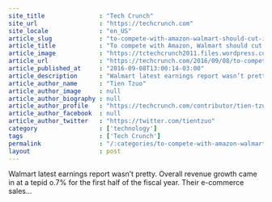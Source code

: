 ```yaml
---
site_title               : "Tech Crunch"
site_url                 : "https://techcrunch.com"
site_locale              : "en_US"
article_slug             : "to-compete-with-amazon-walmart-should-cut-itself-in-half"
article_title            : "To compete with Amazon, Walmart should cut itself in half"
article_image            : "https://tctechcrunch2011.files.wordpress.com/2016/06/walmart-store.jpg?w=764&h=400&crop=1"
article_url              : "https://techcrunch.com/2016/09/08/to-compete-against-amazon-walmart-should-cut-itself-in-half/"
article_published_at     : "2016-09-08T13:00:14-03:00"
article_description      : "Walmart latest earnings report wasn’t pretty. Overall revenue growth came in at a tepid o.7% for the first half of the fiscal year. Their e-commerce sales..."
article_author_name      : "Tien Tzuo"
article_author_image     : null
article_author_biography : null
article_author_profile   : "https://techcrunch.com/contributor/tien-tzuo/"
article_author_facebook  : null
article_author_twitter   : "https://twitter.com/tientzuo"
category                 : ['technology']
tags                     : ['Tech Crunch']
permalink                : "/:categories/to-compete-with-amazon-walmart-should-cut-itself-in-half/"
layout                   : post
---
```


Walmart latest earnings report wasn’t pretty. Overall revenue growth came in at a tepid o.7% for the first half of the fiscal year. Their e-commerce sales...
